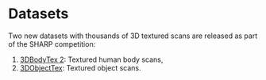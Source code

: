 # Datasets

Two new datasets with thousands of 3D textured scans are released as part of
the SHARP competition:

1. [3DBodyTex 2](dataset_3dbodytex2.md): Textured human body scans,
2. [3DObjectTex](dataset_3dobjecttex.md): Textured object scans.
